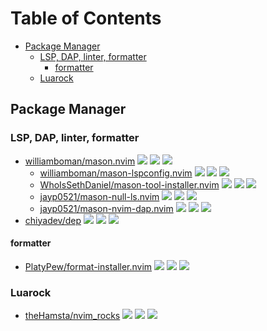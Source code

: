 # Table of Contents

<!-- toc -->

- [Package Manager](#package-manager)
  * [LSP, DAP, linter, formatter](#lsp-dap-linter-formatter)
    + [formatter](#formatter)
  * [Luarock](#luarock)

<!-- tocstop -->

## Package Manager

### LSP, DAP, linter, formatter

- [williamboman/mason.nvim](https://github.com/williamboman/mason.nvim) ![](https://img.shields.io/github/stars/williamboman/mason.nvim) ![](https://img.shields.io/github/last-commit/williamboman/mason.nvim) ![](https://img.shields.io/github/commit-activity/y/williamboman/mason.nvim)
  - [williamboman/mason-lspconfig.nvim](https://github.com/williamboman/mason-lspconfig.nvim) ![](https://img.shields.io/github/stars/williamboman/mason-lspconfig.nvim) ![](https://img.shields.io/github/last-commit/williamboman/mason-lspconfig.nvim) ![](https://img.shields.io/github/commit-activity/y/williamboman/mason-lspconfig.nvim)
  - [WhoIsSethDaniel/mason-tool-installer.nvim](https://github.com/WhoIsSethDaniel/mason-tool-installer.nvim) ![](https://img.shields.io/github/stars/WhoIsSethDaniel/mason-tool-installer.nvim) ![](https://img.shields.io/github/last-commit/WhoIsSethDaniel/mason-tool-installer.nvim) ![](https://img.shields.io/github/commit-activity/y/WhoIsSethDaniel/mason-tool-installer.nvim)
  - [jayp0521/mason-null-ls.nvim](https://github.com/jayp0521/mason-null-ls.nvim) ![](https://img.shields.io/github/stars/jayp0521/mason-null-ls.nvim) ![](https://img.shields.io/github/last-commit/jayp0521/mason-null-ls.nvim) ![](https://img.shields.io/github/commit-activity/y/jayp0521/mason-null-ls.nvim)
  - [jayp0521/mason-nvim-dap.nvim](https://github.com/jayp0521/mason-nvim-dap.nvim) ![](https://img.shields.io/github/stars/jayp0521/mason-nvim-dap.nvim) ![](https://img.shields.io/github/last-commit/jayp0521/mason-nvim-dap.nvim) ![](https://img.shields.io/github/commit-activity/y/jayp0521/mason-nvim-dap.nvim)
- [chiyadev/dep](https://github.com/chiyadev/dep) ![](https://img.shields.io/github/stars/chiyadev/dep) ![](https://img.shields.io/github/last-commit/chiyadev/dep) ![](https://img.shields.io/github/commit-activity/y/chiyadev/dep)

#### formatter

- [PlatyPew/format-installer.nvim](https://github.com/PlatyPew/format-installer.nvim) ![](https://img.shields.io/github/stars/PlatyPew/format-installer.nvim) ![](https://img.shields.io/github/last-commit/PlatyPew/format-installer.nvim) ![](https://img.shields.io/github/commit-activity/y/PlatyPew/format-installer.nvim)

### Luarock

- [theHamsta/nvim_rocks](https://github.com/theHamsta/nvim_rocks) ![](https://img.shields.io/github/stars/theHamsta/nvim_rocks) ![](https://img.shields.io/github/last-commit/theHamsta/nvim_rocks) ![](https://img.shields.io/github/commit-activity/y/theHamsta/nvim_rocks)
